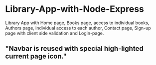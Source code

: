 # Library-App-with-Node-Express

Library App with Home page, Books page, access to individual books, Authors page, individual access to each author, Contact page, Sign-up page with client side validation and Login-page.

<h2>"Navbar is reused with special high-lighted current page icon."</h2>